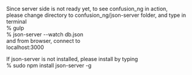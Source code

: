 Since server side is not ready yet, to see confusion_ng in action, <br>
please change directory to confusion_ng/json-server folder, and type in terminal <br>
% gulp <br>
% json-server --watch db.json <br>
and from browser, connect to <br>
localhost:3000

If json-server is not installed, please install by typing <br>
% sudo npm install json-server -g


